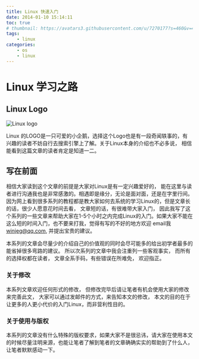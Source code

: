 ```yaml
---
title: Linux 快速入门
date: 2014-01-10 15:14:11
toc: true
# thumbnail: https://avatars3.githubusercontent.com/u/7270177?s=460&v=4
tags:
    - linux
categories:
    - os
    - linux
---
```


# Linux 学习之路

## Linux Logo
![Linux logo](https://www.kernel.org/theme/images/logos/tux.png)

Linux 的LOGO是一只可爱的小企鹅，选择这个Logo也是有一段奇闻轶事的，有兴趣的读者不妨自行去搜索引擎上了解。关于Linux本身的介绍也不必多说， 相信能看到这篇文章的读者肯定是知道一二。

## 写在前面
相信大家读到这个文章的前提是大家对Linux是有一定兴趣爱好的， 能在这里与读者进行沟通我也是非常感激的。相遇即是缘分，无论是面对面，还是在字里行间。因为网上看到很多系列的教程都是教大家如何去系统的学习Linux的，但是文章长的话，很少人愿意花时间去看， 文章短的话，有很难带大家入门， 因此我写了这个系列的一些文章来帮助大家在1-5个小时之内完成Linux的入门。如果大家不能在这么短的时间入门，也不要来打我，觉得有写的不好的地方欢迎 email我 [winjeg@qq.com](mailto:winjeg@qq.com), 并提出宝贵的建议。

本系列的文章会尽量少的介绍自己的价值观的同时会尽可能多的给出初学者最多的能省掉很多弯路的建议。 所以次系列的文章中我会注重列一些客观事实， 而所有的选择权都在读者， 文章全系手码，有些错误在所难免， 欢迎指正。

### 关于修改
本系列文章欢迎任何形式的修改， 但修改完毕后请让笔者有机会使用大家的修改来完善此文， 大家可以通过发邮件的方式，来告知本文的修改， 本文的目的在于让更多的人更小代价的入门Linux，而非营利性目的。

### 关于使用与版权
本系列的文章没有什么特殊的版权要求，如果大家不是很忌讳，请大家在使用本文的时候尽量注明来源，也能让笔者了解到笔者的文章确确实实的帮助到了什么人， 让笔者默默感动一下。
